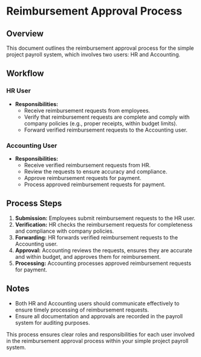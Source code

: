# Reimbursement Approval Process

## Overview
This document outlines the reimbursement approval process for the simple project payroll system, which involves two users: HR and Accounting.

## Workflow

### HR User
- **Responsibilities:**
    - Receive reimbursement requests from employees.
    - Verify that reimbursement requests are complete and comply with company policies (e.g., proper receipts, within budget limits).
    - Forward verified reimbursement requests to the Accounting user.

### Accounting User
- **Responsibilities:**
    - Receive verified reimbursement requests from HR.
    - Review the requests to ensure accuracy and compliance.
    - Approve reimbursement requests for payment.
    - Process approved reimbursement requests for payment.

## Process Steps
1. **Submission:** Employees submit reimbursement requests to the HR user.
2. **Verification:** HR checks the reimbursement requests for completeness and compliance with company policies.
3. **Forwarding:** HR forwards verified reimbursement requests to the Accounting user.
4. **Approval:** Accounting reviews the requests, ensures they are accurate and within budget, and approves them for reimbursement.
5. **Processing:** Accounting processes approved reimbursement requests for payment.

## Notes
- Both HR and Accounting users should communicate effectively to ensure timely processing of reimbursement requests.
- Ensure all documentation and approvals are recorded in the payroll system for auditing purposes.

This process ensures clear roles and responsibilities for each user involved in the reimbursement approval process within your simple project payroll system.
